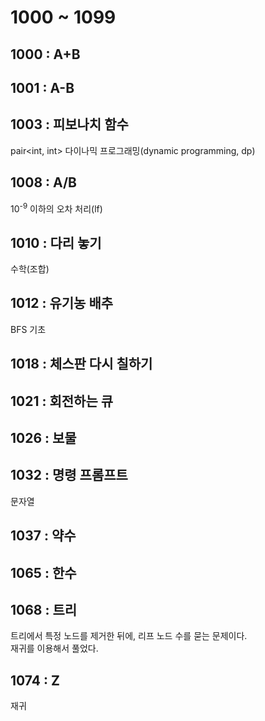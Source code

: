 # 1000 ~ 1099


## 1000 : A+B

## 1001 : A-B

## 1003 : 피보나치 함수
pair<int, int>
다이나믹 프로그래밍(dynamic programming, dp)

## 1008 : A/B
10<sup>-9</sup> 이하의 오차 처리(lf)

## 1010 : 다리 놓기
수학(조합)

## 1012 : 유기농 배추
BFS 기초

## 1018 : 체스판 다시 칠하기

## 1021 : 회전하는 큐

## 1026 : 보물

## 1032 : 명령 프롬프트
문자열

## 1037 : 약수

## 1065 : 한수

## 1068 : 트리
트리에서 특정 노드를 제거한 뒤에, 리프 노드 수를 묻는 문제이다.  
재귀를 이용해서 풀었다.

## 1074 : Z
재귀


